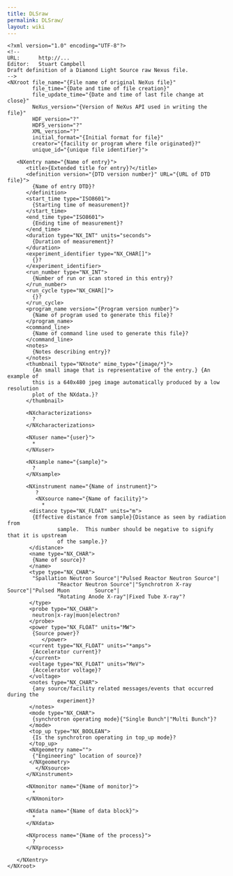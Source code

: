 ```yaml
---
title: DLSraw
permalink: DLSraw/
layout: wiki
---
```


    <?xml version="1.0" encoding="UTF-8"?>
    <!--
    URL:      http://...
    Editor:   Stuart Campbell
    Draft definition of a Diamond Light Source raw Nexus file.
    -->
    <NXroot file_name="{File name of original NeXus file}" 
            file_time="{Date and time of file creation}" 
            file_update_time="{Date and time of last file change at close}" 
            NeXus_version="{Version of NeXus API used in writing the file}" 
            HDF_version="?" 
            HDF5_version="?" 
            XML_version="?"
            initial_format="{Initial format for file}"
            creator="{facility or program where file originated}?"
            unique_id="{unique file identifier}">

       <NXentry name="{Name of entry}">
          <title>{Extended title for entry}?</title>
          <definition version="{DTD version number}" URL="{URL of DTD file}">
            {Name of entry DTD}?
          </definition>
          <start_time type="ISO8601">
            {Starting time of measurement}?
          </start_time>
          <end_time type="ISO8601">
            {Ending time of measurement}?
          </end_time>
          <duration type="NX_INT" units="seconds">
            {Duration of measurement}?
          </duration>
          <experiment_identifier type="NX_CHAR[]">
            {}?
          </experiment_identifier>
          <run_number type="NX_INT">
            {Number of run or scan stored in this entry}?
          </run_number>
          <run_cycle type="NX_CHAR[]">
            {}?
          </run_cycle>
          <program_name version="{Program version number}">
            {Name of program used to generate this file}?
          </program_name>
          <command_line>
            {Name of command line used to generate this file}?
          </command_line>
          <notes>
            {Notes describing entry}?
          </notes>
          <thumbnail type="NXnote" mime_type="{image/*}">
            {An small image that is representative of the entry.} {An example of
            this is a 640x480 jpeg image automatically produced by a low resolution
            plot of the NXdata.}?
          </thumbnail>

          <NXcharacterizations>
            ?
          </NXcharacterizations>

          <NXuser name="{user}">
            *
          </NXuser>

          <NXsample name="{sample}">
            ?
          </NXsample>

          <NXinstrument name="{Name of instrument}">
             ?
             <NXsource name="{Name of facility}">
               *
           <distance type="NX_FLOAT" units="m">
            {Effective distance from sample}{Distance as seen by radiation from 
                    sample.  This number should be negative to signify that it is upstream 
                    of the sample.}?
           </distance>
           <name type="NX_CHAR">
            {Name of source}?
           </name>
           <type type="NX_CHAR">
            "Spallation Neutron Source"|"Pulsed Reactor Neutron Source"|
                    "Reactor Neutron Source"|"Synchrotron X-ray Source"|"Pulsed Muon        Source"|
                    "Rotating Anode X-ray"|Fixed Tube X-ray"?
           </type>
           <probe type="NX_CHAR">
            neutron|x-ray|muon|electron?
           </probe>
           <power type="NX_FLOAT" units="MW">
            {Source power}?
               </power>
           <current type="NX_FLOAT" units="*amps">
            {Accelerator current}?
           </current>
           <voltage type="NX_FLOAT" units="MeV">
            {Accelerator voltage}?
           </voltage>
           <notes type="NX_CHAR">
            {any source/facility related messages/events that occurred during the 
                    experiment}?
           </notes>
           <mode type="NX_CHAR">
            {synchrotron operating mode}{"Single Bunch"|"Multi Bunch"}?
           </mode>
           <top_up type="NX_BOOLEAN">
            {Is the synchrotron operating in top_up mode}?
           </top_up>
           <NXgeometry name="">
            {"Engineering" location of source}?
           </NXgeometry>
             </NXsource>
          </NXinstrument>

          <NXmonitor name="{Name of monitor}">
            *
          </NXmonitor>

          <NXdata name="{Name of data block}">
            *
          </NXdata>

          <NXprocess name="{Name of the process}">
            ?
          </NXprocess>

       </NXentry>
    </NXroot>
